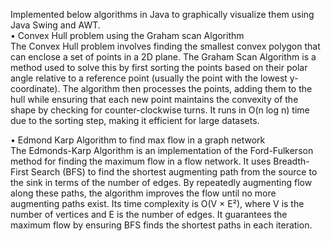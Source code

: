 Implemented below algorithms in Java to graphically visualize them using Java Swing and AWT.<br/>
• Convex Hull problem using the Graham scan Algorithm<br/>
        The Convex Hull problem involves finding the smallest convex polygon that can enclose a set of points in a 2D plane.
        The Graham Scan Algorithm is a method used to solve this by first sorting the points based on their polar angle relative to a reference point 
        (usually the point with the lowest y-coordinate). 
        The algorithm then processes the points, adding them to the hull while ensuring that each new point maintains the convexity of the shape 
        by checking for counter-clockwise turns. It runs in O(n log n) time due to the sorting step, making it efficient for large datasets.


• Edmond Karp Algorithm to find max flow in a graph network<br/>
        The Edmonds-Karp Algorithm is an implementation of the Ford-Fulkerson method for finding the maximum flow in a flow network.
        It uses Breadth-First Search (BFS) to find the shortest augmenting path from the source to the sink in terms of the number of edges. 
        By repeatedly augmenting flow along these paths, the algorithm improves the flow until no more augmenting paths exist. 
        Its time complexity is O(V × E²), where V is the number of vertices and E is the number of edges. 
        It guarantees the maximum flow by ensuring BFS finds the shortest paths in each iteration.






